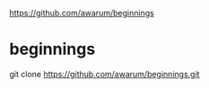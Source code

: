 https://github.com/awarum/beginnings

# beginnings

git clone https://github.com/awarum/beginnings.git
